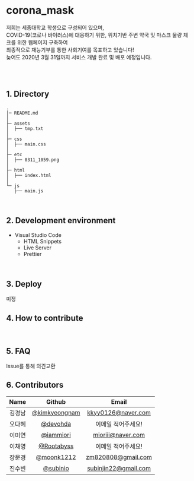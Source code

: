 # corona_mask
저희는 세종대학교 학생으로 구성되어 있으며,  
COVID-19(코로나 바이러스)에 대응하기 위한, 위치기반 주변 약국 및 마스크 물량 체크를 위한 웹페이지 구축하여  
최종적으로 재능기부를 통한 사회기여를 목표하고 있습니다!  
늦어도 2020년 3월 31일까지 서비스 개발 완료 및 배포 예정입니다.

<br><br>

## 1. Directory
```
.
│─ README.md
│
├─ assets
│  ├── tmp.txt
│
├─ css
│  ├── main.css
│
├─ etc
│  ├── 0311_1059.png
│
├─ html
│  ├── index.html
│
└─ js
   ├── main.js
```
<br>

## 2. Development environment
* Visual Studio Code
  * HTML Snippets
  * Live Server
  * Prettier
<br>

## 3. Deploy
미정
<br>

## 4. How to contribute
<br>

## 5. FAQ
Issue를 통해 의견교환
<br>

## 6. Contributors
|Name|Github|Email|
|:--:|:--:|:--:|
|김경남|[@kimkyeongnam](https://github.com/kimkyeongnam)|kkyy0126@naver.com|
|오다혜|[@devohda](https://github.com/devohda)|이메일 적어주세요!|
|이미연|[@iammiori](https://github.com/iammiori)|mioriii@naver.com|
|이채영|[@Rootabyss](https://github.com/Rootabyss)|이메일 적어주세요!|
|장문경|[@moonk1212](https://github.com/moonk1212)|zm820808@gmail.com|
|진수빈|[@subinio](https://github.com/subinio)|subinjin22@gmail.com|
